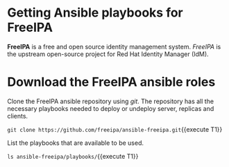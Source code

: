 # Getting Ansible playbooks for FreeIPA

**FreeIPA** is a free and open source identity management system. *FreeIPA* is the upstream open-source project for Red Hat Identity Manager (IdM).

# Download the FreeIPA ansible roles

Clone the FreeIPA ansible repository using *git*. The repository has all the necessary playbooks needed to deploy or undeploy server, replicas and clients.

`git clone https://github.com/freeipa/ansible-freeipa.git`{{execute T1}}

List the playbooks that are available to be used. 

`ls ansible-freeipa/playbooks/`{{execute T1}}

